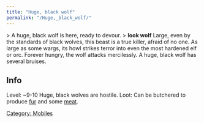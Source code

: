 ```yaml
---
title: "Huge, black wolf"
permalink: "/Huge,_black_wolf/"
---
```


\> A huge, black wolf is here, ready to devour.
\> **look wolf**
Large, even by the standards of black wolves, this beast is a true
killer,
afraid of no one. As large as some wargs, its howl strikes terror into
even
the most hardened elf or orc. Forever hungry, the wolf attacks
mercilessly.
A huge, black wolf has several bruises.

## Info

Level: ~9-10 Huge, black wolves are hostile. Loot: Can be butchered to
produce [fur](a_black_wolf_fur "wikilink") and some
[meat](meat "wikilink").

[Category: Mobiles](Category:_Mobiles "wikilink")